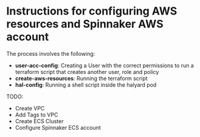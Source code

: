 # Instructions for configuring AWS resources and Spinnaker AWS account
The process involves the following:
- **user-acc-config**: Creating a User with the correct permissions to run a terraform script that creates another user, role and policy
- **create-aws-resources**: Running the terraform script
- **hal-config**: Running a shell script inside the halyard pod


TODO:
- Create VPC
- Add Tags to VPC
- Create ECS Cluster
- Configure Spinnaker ECS account

